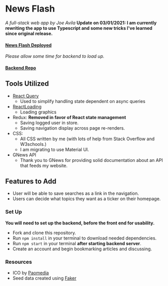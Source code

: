 # News Flash

_A full-stack web app by Joe Avila_
**Update on 03/01/2021: I am currently rewriting the app to use Typescript and some new tricks I've learned since original release.**

#### [News Flash Deployed](https://news-flash-50a6e.web.app/)

_Please allow some time for backend to load up._

#### [Backend Repo](https://github.com/javila35/News-Flash-Backend)

## Tools Utilized

- [React Query](https://github.com/tannerlinsley/react-query)
  - Used to simplify handling state dependent on async queries
- [ReactLoading](https://github.com/fakiolinho/react-loading)
  - Loading graphics
- Redux: **Removed in favor of React state management**
  - Saving logged user in store.
  - Saving navigation display across page re-renders.
- CSS:
  - All CSS written by me (with lots of help from Stack Overflow and W3schools.)
  - I am migrating to use Material UI.
- GNews API
  - Thank you to GNews for providing solid documentation about an API that feeds my website.

## Features to Add

- User will be able to save searches as a link in the navigation.
- Users can decide what topics they want as a ticker on their homepage.

### Set Up

**You will need to set up the backend, before the front end for usability.**

- Fork and clone this repository.
- Run `npm install` in your terminal to download needed dependencies.
- Run `npm start` in your terminal **after starting backend server**.
- Create an account and begin bookmarking articles and discussing.

### Resources

- ICO by [Paomedia](https://github.com/paomedia/small-n-flat)
- Seed data created using [Faker](https://github.com/faker-ruby/faker)
